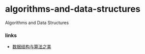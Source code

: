 # algorithms-and-data-structures
Algorithms and Data Structures

### links
- [数据结构与算法之美](https://time.geekbang.org/column/intro/100017301?tab=catalog)